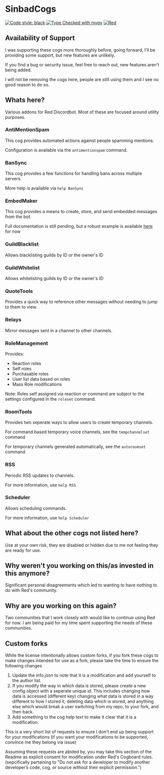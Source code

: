 # SinbadCogs
[![Code style: black](https://github.com/mikeshardmind/SinbadCogs/workflows/black/badge.svg)](https://github.com/ambv/black) 
[![Type Checked with mypy](https://github.com/mikeshardmind/SinbadCogs/workflows/mypy/badge.svg)](https://github.com/python/mypy) 
[![Red](https://img.shields.io/badge/Red-DiscordBot-red.svg)](https://github.com/Cog-Creators/Red-DiscordBot/tree/V3/develop) 


## Availability of Support

I was supporting these cogs more thoroughly before, going forward,
I'll be providing some support, but new features are unlikely.

If you find a bug or security issue, feel free to reach out, new features aren't being added.

I will not be removing the cogs here, people are still using them and I see no good reason to do so.


## Whats here?

Various addons for Red Discordbot. Most of these are focused around utility purposes.


### AntiMentionSpam

This cog provides automated actions against people spamming mentions.

Configuration is available via the `antimentionspam` command.


### BanSync

This cog provides a few functions for handling bans across multiple servers.

More help is available via `help BanSync`


### EmbedMaker

This cog provides a means to create, store, and send embedded messages from the bot.

Full documentation is still pending,
but a robust example is available
[here](https://gist.github.com/mikeshardmind/0e15779370d7761a8608ce94936721ed) for now

### GuildBlacklist

Allows blacklisting guilds by ID or the owner's ID

### GuildWhitelist

Allows whitelisting guilds by ID or the owner's ID

### QuoteTools

Provides a quick way to reference other messages without needing to jump to them to view.

### Relays

Mirror messages sent in a channel to other channels.

### RoleManagement

Provides:

 - Reaction roles
 - Self roles
 - Purchasable roles
 - User list data based on roles
 - Mass Role modifications
 
Note: Roles self assigned via reaction or command are subject to
the settings configured in the `roleset` command. 

### RoomTools

Provides two seperate ways to allow users to create temporary channels.

For command based temporary voice channels, see the `tempchannelset` command

For temporary channels generated automatically, see the `autoroomset` command


### RSS

Periodic RSS updates to channels.

For more information, use `help RSS`


### Scheduler

Allows scheduling commands. 

For more information, use `help Scheduler`


## What about the other cogs not listed here?

Use at your own risk, they are disabled or hidden due to me not feeling they are ready for use.


## Why weren't you working on this/as invested in this anymore?

Significant personal disagreements which led to wanting to have nothing to do with Red's community.

## Why are you working on this again?

Two communities that I work closely with would like to continue using Red for now.
I am being paid for my time spent supporting the needs of these communities.

## Custom forks

While the license intentionally allows custom forks, if you fork these cogs to make changes intended for use as a fork, please take the time to ensure the following changes

1. Update the info.json to note that it is a modification and add yourself to the author list.
2. If you modify the way in which data is stored, please create a new config object with a seperate unique id. This includes changing how data is accessed (different key) changing what data is stored in a way different to how I stored it, deleting data which is stored, and anything else which would break a user switching from my repo, to your fork, and then back.
3. Add something to the cog help text to make it clear that it is a modification.

This is a very short list of requests to ensure I don't end up being support for your modifications (if you want your modifications to be supported, convince me they belong via issue)

Assuming these requests are abided by,
you may take this section of the Readme as explicit consent for modification under
Red's Cogboard rules. (sepcifically pertaining to "Do not ask for a developer to modify another developer’s code, cog, or source without their explicit permission.")
